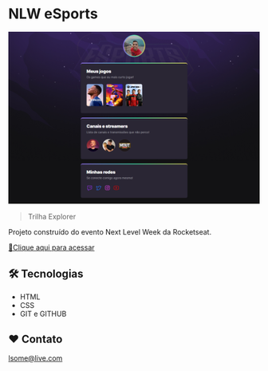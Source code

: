 # NLW eSports

![preview](./.github/preview.png)

>Trilha Explorer

Projeto construído do evento Next Level Week da Rocketseat.

[🔗Clique aqui para acessar](https://lucianosm28.github.io/nlw-esports-explorer)


## 🛠 Tecnologias

- HTML
- CSS 
- GIT e GITHUB

## ❤ Contato

lsome@live.com